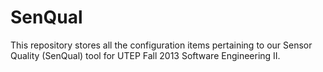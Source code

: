 SenQual
====

This repository stores all the configuration items pertaining to our Sensor Quality (SenQual) tool for UTEP Fall 2013 Software Engineering II.
